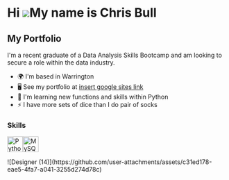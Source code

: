Hi ![](https://user-images.githubusercontent.com/18350557/176309783-0785949b-9127-417c-8b55-ab5a4333674e.gif)My name is Chris Bull
==================================================================================================================================

My Portfolio
------------

I'm a recent graduate of a Data Analysis Skills Bootcamp and am looking to secure a role within the data industry.

* 🌍  I'm based in Warrington
* 🖥️  See my portfolio at [insert google sites link](http://googlesiteslink)
* 🧠  I'm learning new functions and skills within Python
* ⚡  I have more sets of dice than I do pair of socks

### Skills

<p align="left">
<a href="https://www.python.org/" target="_blank" rel="noreferrer"><img src="https://raw.githubusercontent.com/danielcranney/readme-generator/main/public/icons/skills/python-colored.svg" width="36" height="36" alt="Python" /></a><a href="https://www.mysql.com/" target="_blank" rel="noreferrer"><img src="https://raw.githubusercontent.com/danielcranney/readme-generator/main/public/icons/skills/mysql-colored.svg" width="36" height="36" alt="MySQL" /></a>
</p>
![Designer (14)](https://github.com/user-attachments/assets/c31ed178-eae5-4fa7-a041-3255d274d78c)
